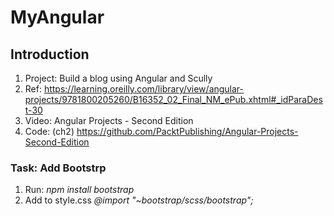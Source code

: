 # MyAngular

## Introduction

1. Project: Build a blog using Angular and Scully
2. Ref: <https://learning.oreilly.com/library/view/angular-projects/9781800205260/B16352_02_Final_NM_ePub.xhtml#_idParaDest-30>
3. Video: Angular Projects - Second Edition
4. Code: (ch2) <https://github.com/PacktPublishing/Angular-Projects-Second-Edition>

### Task: Add Bootstrp

 1. Run: *npm install bootstrap*
 2. Add to style.css *@import "~bootstrap/scss/bootstrap";*
